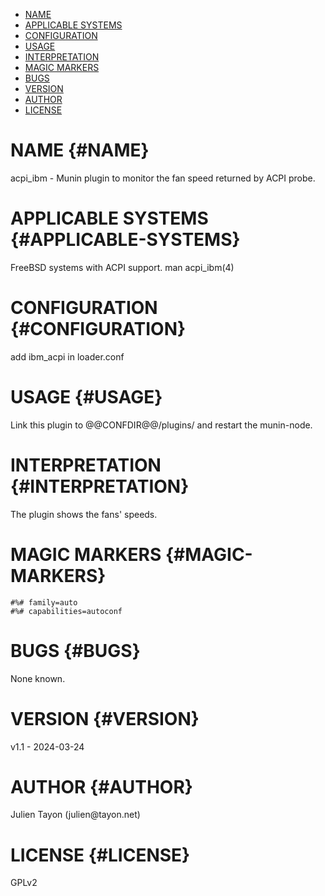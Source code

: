 -   [NAME](#NAME)
-   [APPLICABLE SYSTEMS](#APPLICABLE-SYSTEMS)
-   [CONFIGURATION](#CONFIGURATION)
-   [USAGE](#USAGE)
-   [INTERPRETATION](#INTERPRETATION)
-   [MAGIC MARKERS](#MAGIC-MARKERS)
-   [BUGS](#BUGS)
-   [VERSION](#VERSION)
-   [AUTHOR](#AUTHOR)
-   [LICENSE](#LICENSE)

NAME {#NAME}
====

acpi\_ibm - Munin plugin to monitor the fan speed returned by ACPI
probe.

APPLICABLE SYSTEMS {#APPLICABLE-SYSTEMS}
==================

FreeBSD systems with ACPI support. man acpi\_ibm(4)

CONFIGURATION {#CONFIGURATION}
=============

add ibm\_acpi in loader.conf

USAGE {#USAGE}
=====

Link this plugin to @\@CONFDIR@@/plugins/ and restart the munin-node.

INTERPRETATION {#INTERPRETATION}
==============

The plugin shows the fans\' speeds.

MAGIC MARKERS {#MAGIC-MARKERS}
=============

    #%# family=auto
    #%# capabilities=autoconf

BUGS {#BUGS}
====

None known.

VERSION {#VERSION}
=======

v1.1 - 2024-03-24

AUTHOR {#AUTHOR}
======

Julien Tayon (julien\@tayon.net)

LICENSE {#LICENSE}
=======

GPLv2
